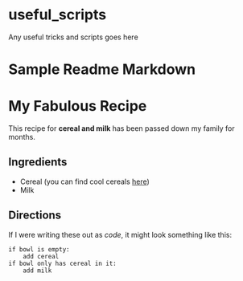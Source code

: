 # useful_scripts
Any useful tricks and scripts goes here


# Sample Readme Markdown

# My Fabulous Recipe

This recipe for **cereal and milk** has been passed down my family for months.

## Ingredients

- Cereal (you can find cool cereals [here](www.example.com/coolcereals))
- Milk

## Directions

If I were writing these out as _code_, it might look something like this:

```
if bowl is empty:
    add cereal
if bowl only has cereal in it:
    add milk
```
